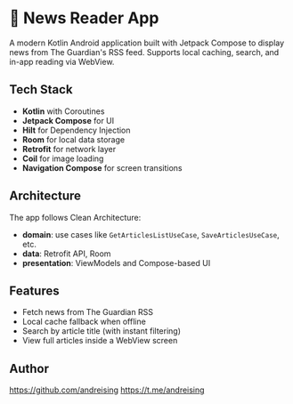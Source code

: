 # 📰 News Reader App

A modern Kotlin Android application built with Jetpack Compose to display news from The Guardian's RSS feed. Supports local caching, search, and in-app reading via WebView.

## Tech Stack

- **Kotlin** with Coroutines
- **Jetpack Compose** for UI
- **Hilt** for Dependency Injection
- **Room** for local data storage
- **Retrofit** for network layer
- **Coil** for image loading
- **Navigation Compose** for screen transitions

## Architecture

The app follows Clean Architecture:

- **domain**: use cases like `GetArticlesListUseCase`, `SaveArticlesUseCase`, etc.
- **data**: Retrofit API, Room
- **presentation**: ViewModels and Compose-based UI

## Features

- Fetch news from The Guardian RSS
- Local cache fallback when offline
- Search by article title (with instant filtering)
- View full articles inside a WebView screen

## Author

https://github.com/andreising
https://t.me/andreising